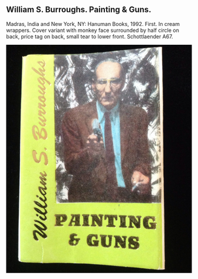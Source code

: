 ## William S. Burroughs. Painting & Guns.

Madras, India and New York, NY: Hanuman Books, 1992. First. In cream wrappers. Cover variant with monkey face surrounded by half circle on back, price tag on back, small tear to lower front. Schottlaender A67.

![Painting & Guns](../assets/images/painting-guns-2.jpg)
